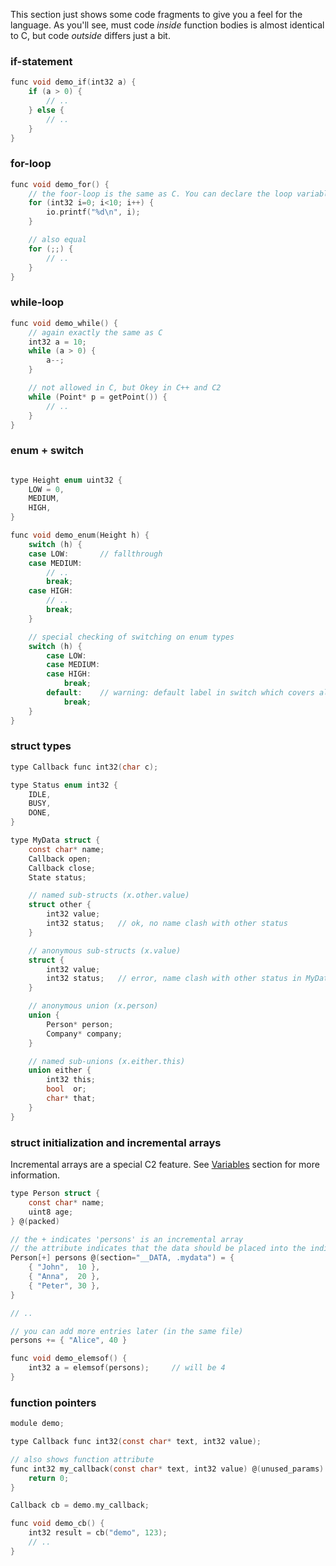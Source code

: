 
This section just shows some code fragments to give you a feel for the language.
As you'll see, must code *inside* function bodies is almost identical to C, but
code *outside* differs just a bit.

### if-statement
```c
func void demo_if(int32 a) {
    if (a > 0) {
        // ..
    } else {
        // ..
    }
}
```

### for-loop
```c
func void demo_for() {
    // the foor-loop is the same as C. You can declare the loop variable (i) inside.
    for (int32 i=0; i<10; i++) {
        io.printf("%d\n", i);
    }

    // also equal
    for (;;) {
        // ..
    }
}
```

### while-loop
```c
func void demo_while() {
    // again exactly the same as C
    int32 a = 10;
    while (a > 0) {
        a--;
    }

    // not allowed in C, but Okey in C++ and C2
    while (Point* p = getPoint()) {
        // ..
    }
}
```

### enum + switch
```c

type Height enum uint32 {
    LOW = 0,
    MEDIUM,
    HIGH,
}

func void demo_enum(Height h) {
    switch (h) {
    case LOW:       // fallthrough
    case MEDIUM:
        // ..
        break;
    case HIGH:
        // ..
        break;
    }

    // special checking of switching on enum types
    switch (h) {
        case LOW:
        case MEDIUM:
        case HIGH:
            break;
        default:    // warning: default label in switch which covers all enumeration value
            break;
    }
}
```

### struct types
```c
type Callback func int32(char c);

type Status enum int32 {
    IDLE,
    BUSY,
    DONE,
}

type MyData struct {
    const char* name;
    Callback open;
    Callback close;
    State status;

    // named sub-structs (x.other.value)
    struct other {
        int32 value;
        int32 status;   // ok, no name clash with other status
    }

    // anonymous sub-structs (x.value)
    struct {
        int32 value;
        int32 status;   // error, name clash with other status in MyData
    }

    // anonymous union (x.person)
    union {
        Person* person;
        Company* company;
    }

    // named sub-unions (x.either.this)
    union either {
        int32 this;
        bool  or;
        char* that;
    }
}
```

### struct initialization and incremental arrays
Incremental arrays are a special C2 feature. See [Variables](../language/variables.md)
section for more information.
```c
type Person struct {
    const char* name;
    uint8 age;
} @(packed)

// the + indicates 'persons' is an incremental array
// the attribute indicates that the data should be placed into the indicated section
Person[+] persons @(section="__DATA, .mydata") = {
    { "John",  10 },
    { "Anna",  20 },
    { "Peter", 30 },
}

// ..

// you can add more entries later (in the same file)
persons += { "Alice", 40 }

func void demo_elemsof() {
    int32 a = elemsof(persons);     // will be 4
}
```

### function pointers
```c
module demo;

type Callback func int32(const char* text, int32 value);

// also shows function attribute
func int32 my_callback(const char* text, int32 value) @(unused_params) {
    return 0;
}

Callback cb = demo.my_callback;

func void demo_cb() {
    int32 result = cb("demo", 123);
    // ..
}
```
